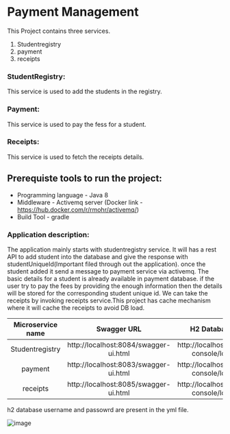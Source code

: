 # Payment Management
This Project contains three services.
1) Studentregistry
2) payment
3) receipts

### StudentRegistry:
This service is used to add the students in the registry.

### Payment:
This service is used to pay the fess for a student.

### Receipts:
This service is used to fetch the receipts details.

## Prerequiste tools to run the project:
* Programming language -  Java 8
* Middleware -  Activemq server (Docker link - https://hub.docker.com/r/rmohr/activemq/)
* Build Tool -  gradle

### Application description:
The application mainly starts with studentregistry service. It will has a rest API to add student into the database and give the response with studentUniqueId(Important filed through out the application). once the student added it send a message to payment service via activemq. The basic details for a student is already available in payment database. if the user try to pay the fees by providing the enough information then the details will be stored for the corresponding student unique id. We can take the receipts by invoking receipts service.This project has cache mechanism where it will cache the receipts to avoid DB load. 



| Microservice name     | Swagger URL      | H2 Database URL  |
| :---:          |   :---:          | :---:  |
| Studentregistry        |  http://localhost:8084/swagger-ui.html        |  http://localhost:8084/h2-console/login.jsp  |
| payment         | http://localhost:8083/swagger-ui.html         | http://localhost:8083/h2-console/login.jsp   |
| receipts         | http://localhost:8085/swagger-ui.html         | http://localhost:8085/h2-console/login.jsp   |

h2 database username and passowrd are present in the yml file.

![image](https://user-images.githubusercontent.com/18610774/175254228-cf56147c-65e6-40e9-b63c-d9cffb928811.png)

